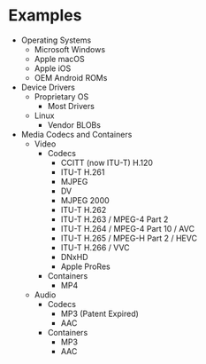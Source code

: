# Examples
- Operating Systems
	- Microsoft Windows
	- Apple macOS
	- Apple iOS
	- OEM Android ROMs
- Device Drivers
	- Proprietary OS
		- Most Drivers
	- Linux
		- Vendor BLOBs
- Media Codecs and Containers
	- Video
		- Codecs
			- CCITT (now ITU-T) H.120
			- ITU-T H.261
			- MJPEG
			- DV
			- MJPEG 2000
			- ITU-T H.262
			- ITU-T H.263 / MPEG-4 Part 2
			- ITU-T H.264 / MPEG-4 Part 10 / AVC
			- ITU-T H.265 / MPEG-H Part 2 / HEVC
			- ITU-T H.266 / VVC
			- DNxHD
			- Apple ProRes
		- Containers
			- MP4
	- Audio
		- Codecs
			- MP3 (Patent Expired)
			- AAC
		- Containers
			- MP3
			- AAC